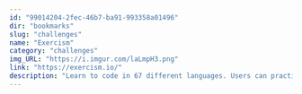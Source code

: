 ```yaml
---
id: "99014204-2fec-46b7-ba91-993358a01496"
dir: "bookmarks"
slug: "challenges"
name: "Exercism"
category: "challenges"
img_URL: "https://i.imgur.com/laLmpH3.png"
link: "https://exercism.io/"
description: "Learn to code in 67 different languages. Users can practice by solving coding exercises. The website offers a command-line interface and an in-browser editor to write code. Mentors are available to help users learn."
---
```

